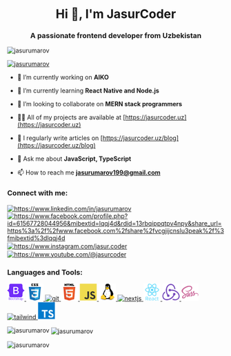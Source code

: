 <h1 align="center">Hi 👋, I'm JasurCoder</h1>
<h3 align="center">A passionate frontend developer from Uzbekistan</h3>

<p align="left"> <img src="https://komarev.com/ghpvc/?username=jasurumarov&label=Profile%20views&color=0e75b6&style=flat" alt="jasurumarov" /> </p>

<p align="left"> <a href="https://github.com/ryo-ma/github-profile-trophy"><img src="https://github-profile-trophy.vercel.app/?username=jasurumarov" alt="jasurumarov" /></a> </p>

- 🔭 I’m currently working on **AIKO**

- 🌱 I’m currently learning **React Native and Node.js**

- 👯 I’m looking to collaborate on **MERN stack programmers**

- 👨‍💻 All of my projects are available at [https://jasurcoder.uz](https://jasurcoder.uz)

- 📝 I regularly write articles on [https://jasurcoder.uz/blog](https://jasurcoder.uz/blog)

- 💬 Ask me about **JavaScript, TypeScript**

- 📫 How to reach me **jasurumarov199@gmail.com**

<h3 align="left">Connect with me:</h3>
<p align="left">
<a href="https://linkedin.com/in/https://www.linkedin.com/in/jasurumarov" target="blank"><img align="center" src="https://raw.githubusercontent.com/rahuldkjain/github-profile-readme-generator/master/src/images/icons/Social/linked-in-alt.svg" alt="https://www.linkedin.com/in/jasurumarov" height="30" width="40" /></a>
<a href="https://fb.com/https://www.facebook.com/profile.php?id=61567728044956&mibextid=lqqj4d&rdid=13rbqippqtpv4npy&share_url=https%3a%2f%2fwww.facebook.com%2fshare%2fvcgjijcnslu3peak%2f%3fmibextid%3dlqqj4d" target="blank"><img align="center" src="https://raw.githubusercontent.com/rahuldkjain/github-profile-readme-generator/master/src/images/icons/Social/facebook.svg" alt="https://www.facebook.com/profile.php?id=61567728044956&mibextid=lqqj4d&rdid=13rbqippqtpv4npy&share_url=https%3a%2f%2fwww.facebook.com%2fshare%2fvcgjijcnslu3peak%2f%3fmibextid%3dlqqj4d" height="30" width="40" /></a>
<a href="https://instagram.com/https://www.instagram.com/jasur.coder" target="blank"><img align="center" src="https://raw.githubusercontent.com/rahuldkjain/github-profile-readme-generator/master/src/images/icons/Social/instagram.svg" alt="https://www.instagram.com/jasur.coder" height="30" width="40" /></a>
<a href="https://www.youtube.com/c/https://www.youtube.com/@jasurcoder" target="blank"><img align="center" src="https://raw.githubusercontent.com/rahuldkjain/github-profile-readme-generator/master/src/images/icons/Social/youtube.svg" alt="https://www.youtube.com/@jasurcoder" height="30" width="40" /></a>
</p>

<h3 align="left">Languages and Tools:</h3>
<p align="left"> <a href="https://getbootstrap.com" target="_blank" rel="noreferrer"> <img src="https://raw.githubusercontent.com/devicons/devicon/master/icons/bootstrap/bootstrap-plain-wordmark.svg" alt="bootstrap" width="40" height="40"/> </a> <a href="https://www.w3schools.com/css/" target="_blank" rel="noreferrer"> <img src="https://raw.githubusercontent.com/devicons/devicon/master/icons/css3/css3-original-wordmark.svg" alt="css3" width="40" height="40"/> </a> <a href="https://git-scm.com/" target="_blank" rel="noreferrer"> <img src="https://www.vectorlogo.zone/logos/git-scm/git-scm-icon.svg" alt="git" width="40" height="40"/> </a> <a href="https://www.w3.org/html/" target="_blank" rel="noreferrer"> <img src="https://raw.githubusercontent.com/devicons/devicon/master/icons/html5/html5-original-wordmark.svg" alt="html5" width="40" height="40"/> </a> <a href="https://developer.mozilla.org/en-US/docs/Web/JavaScript" target="_blank" rel="noreferrer"> <img src="https://raw.githubusercontent.com/devicons/devicon/master/icons/javascript/javascript-original.svg" alt="javascript" width="40" height="40"/> </a> <a href="https://www.linux.org/" target="_blank" rel="noreferrer"> <img src="https://raw.githubusercontent.com/devicons/devicon/master/icons/linux/linux-original.svg" alt="linux" width="40" height="40"/> </a> <a href="https://nextjs.org/" target="_blank" rel="noreferrer"> <img src="https://cdn.worldvectorlogo.com/logos/nextjs-2.svg" alt="nextjs" width="40" height="40"/> </a> <a href="https://reactjs.org/" target="_blank" rel="noreferrer"> <img src="https://raw.githubusercontent.com/devicons/devicon/master/icons/react/react-original-wordmark.svg" alt="react" width="40" height="40"/> </a> <a href="https://redux.js.org" target="_blank" rel="noreferrer"> <img src="https://raw.githubusercontent.com/devicons/devicon/master/icons/redux/redux-original.svg" alt="redux" width="40" height="40"/> </a> <a href="https://sass-lang.com" target="_blank" rel="noreferrer"> <img src="https://raw.githubusercontent.com/devicons/devicon/master/icons/sass/sass-original.svg" alt="sass" width="40" height="40"/> </a> <a href="https://tailwindcss.com/" target="_blank" rel="noreferrer"> <img src="https://www.vectorlogo.zone/logos/tailwindcss/tailwindcss-icon.svg" alt="tailwind" width="40" height="40"/> </a> <a href="https://www.typescriptlang.org/" target="_blank" rel="noreferrer"> <img src="https://raw.githubusercontent.com/devicons/devicon/master/icons/typescript/typescript-original.svg" alt="typescript" width="40" height="40"/> </a> </p>

<p><img align="left" src="https://github-readme-stats.vercel.app/api/top-langs?username=jasurumarov&show_icons=true&locale=en&layout=compact" alt="jasurumarov" /></p>

<p>&nbsp;<img align="center" src="https://github-readme-stats.vercel.app/api?username=jasurumarov&show_icons=true&locale=en" alt="jasurumarov" /></p>

<p><img align="center" src="https://github-readme-streak-stats.herokuapp.com/?user=jasurumarov&" alt="jasurumarov" /></p>

